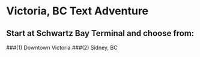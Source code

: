# Victoria, BC Text Adventure
## Start at Schwartz Bay Terminal and choose from:
###(1) Downtown Victoria
###(2) Sidney, BC